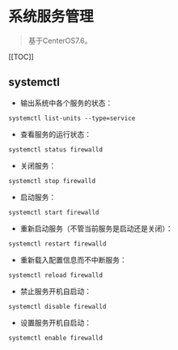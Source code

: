 # 系统服务管理
>基于CenterOS7.6。

[[TOC]]

## systemctl

- 输出系统中各个服务的状态：
``` shell script
systemctl list-units --type=service
```
- 查看服务的运行状态：
``` shell script
systemctl status firewalld
```
- 关闭服务：
``` shell script
systemctl stop firewalld
```
- 启动服务：
``` shell script
systemctl start firewalld
```
- 重新启动服务（不管当前服务是启动还是关闭）：
``` shell script
systemctl restart firewalld
```
- 重新载入配置信息而不中断服务：
``` shell script
systemctl reload firewalld
```
- 禁止服务开机自启动：
``` shell script
systemctl disable firewalld
```
- 设置服务开机自启动：
``` shell script
systemctl enable firewalld
```



